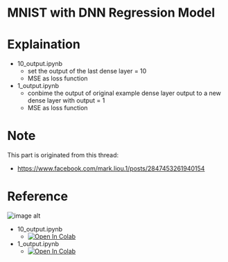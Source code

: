 # MNIST with DNN Regression Model

# Explaination
- 10_output.ipynb
    - set the output of the last dense layer = 10
    - MSE as loss function
- 1_output.ipynb
    - conbime the output of original example dense layer output to a new dense layer with output = 1
    - MSE as loss function

# Note
This part is originated from this thread:
- https://www.facebook.com/mark.liou.1/posts/2847453261940154

# Reference
![image alt](https://i.imgur.com/kVexrFS.png)
- 10_output.ipynb
    - [![Open In Colab](https://colab.research.google.com/assets/colab-badge.svg)](https://colab.research.google.com/drive/12QtuF55IJvTeefxJVl1KHsXhsi4QZTQ-?fbclid=IwAR2hMg1E5z-wsKMKah_RxYaUt3R9I_6fVSGI_oYOQLzCgcDjS1dMam3zSZQ#scrollTo=7FP5258xjs-v)
- 1_output.ipynb
    - [![Open In Colab](https://colab.research.google.com/assets/colab-badge.svg)](https://colab.research.google.com/drive/12QtuF55IJvTeefxJVl1KHsXhsi4QZTQ-?fbclid=IwAR2hMg1E5z-wsKMKah_RxYaUt3R9I_6fVSGI_oYOQLzCgcDjS1dMam3zSZQ#scrollTo=7FP5258xjs-v)
